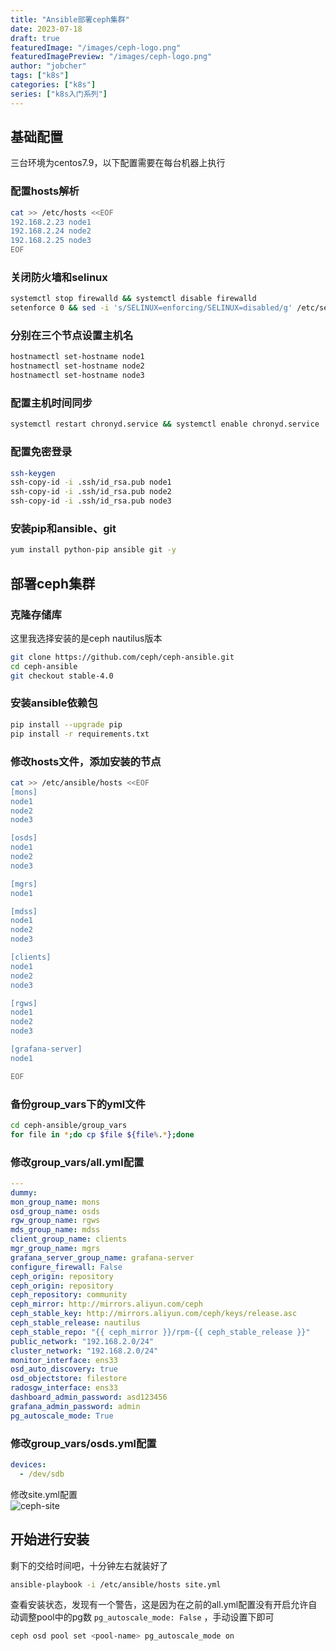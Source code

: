 ```yaml
---
title: "Ansible部署ceph集群"
date: 2023-07-18
draft: true
featuredImage: "/images/ceph-logo.png"
featuredImagePreview: "/images/ceph-logo.png"
author: "jobcher"
tags: ["k8s"]
categories: ["k8s"]
series: ["k8s入门系列"]
---
```

## 基础配置
三台环境为centos7.9，以下配置需要在每台机器上执行

### 配置hosts解析
```sh
cat >> /etc/hosts <<EOF
192.168.2.23 node1
192.168.2.24 node2
192.168.2.25 node3
EOF
```

### 关闭防火墙和selinux
```sh
systemctl stop firewalld && systemctl disable firewalld
setenforce 0 && sed -i 's/SELINUX=enforcing/SELINUX=disabled/g' /etc/selinux/config
```

### 分别在三个节点设置主机名
```sh
hostnamectl set-hostname node1
hostnamectl set-hostname node2
hostnamectl set-hostname node3
```

### 配置主机时间同步
```sh
systemctl restart chronyd.service && systemctl enable chronyd.service
```

### 配置免密登录
```sh
ssh-keygen
ssh-copy-id -i .ssh/id_rsa.pub node1
ssh-copy-id -i .ssh/id_rsa.pub node2
ssh-copy-id -i .ssh/id_rsa.pub node3
```

### 安装pip和ansible、git
```sh
yum install python-pip ansible git -y
```

## 部署ceph集群
### 克隆存储库
这里我选择安装的是ceph nautilus版本
```sh
git clone https://github.com/ceph/ceph-ansible.git
cd ceph-ansible
git checkout stable-4.0
```

### 安装ansible依赖包
```sh
pip install --upgrade pip
pip install -r requirements.txt
```

### 修改hosts文件，添加安装的节点
```sh
cat >> /etc/ansible/hosts <<EOF
[mons]
node1
node2
node3

[osds]
node1
node2
node3

[mgrs]
node1

[mdss]
node1
node2
node3

[clients]
node1
node2
node3

[rgws]
node1
node2
node3

[grafana-server]
node1

EOF
```

### 备份group_vars下的yml文件
```sh
cd ceph-ansible/group_vars
for file in *;do cp $file ${file%.*};done
```

### 修改group_vars/all.yml配置
```yaml
---
dummy:
mon_group_name: mons
osd_group_name: osds
rgw_group_name: rgws
mds_group_name: mdss
client_group_name: clients
mgr_group_name: mgrs
grafana_server_group_name: grafana-server
configure_firewall: False
ceph_origin: repository
ceph_origin: repository
ceph_repository: community
ceph_mirror: http://mirrors.aliyun.com/ceph
ceph_stable_key: http://mirrors.aliyun.com/ceph/keys/release.asc
ceph_stable_release: nautilus
ceph_stable_repo: "{{ ceph_mirror }}/rpm-{{ ceph_stable_release }}"
public_network: "192.168.2.0/24"
cluster_network: "192.168.2.0/24"
monitor_interface: ens33
osd_auto_discovery: true
osd_objectstore: filestore
radosgw_interface: ens33
dashboard_admin_password: asd123456
grafana_admin_password: admin
pg_autoscale_mode: True
```

### 修改group_vars/osds.yml配置
```yaml
devices:
  - /dev/sdb
```
修改site.yml配置  
![ceph-site](/images/ceph.png)  

## 开始进行安装
剩下的交给时间吧，十分钟左右就装好了  
```sh
ansible-playbook -i /etc/ansible/hosts site.yml
```  
  
查看安装状态，发现有一个警告，这是因为在之前的all.yml配置没有开启允许自动调整pool中的pg数 `pg_autoscale_mode: False` ，手动设置下即可  
```sh
ceph osd pool set <pool-name> pg_autoscale_mode on
```
